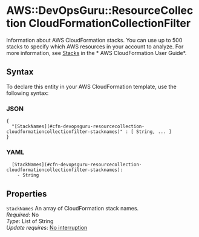 # AWS::DevOpsGuru::ResourceCollection CloudFormationCollectionFilter<a name="aws-properties-devopsguru-resourcecollection-cloudformationcollectionfilter"></a>

 Information about AWS CloudFormation stacks\. You can use up to 500 stacks to specify which AWS resources in your account to analyze\. For more information, see [Stacks](https://docs.aws.amazon.com/AWSCloudFormation/latest/UserGuide/stacks.html) in the * AWS CloudFormation User Guide*\. 

## Syntax<a name="aws-properties-devopsguru-resourcecollection-cloudformationcollectionfilter-syntax"></a>

To declare this entity in your AWS CloudFormation template, use the following syntax:

### JSON<a name="aws-properties-devopsguru-resourcecollection-cloudformationcollectionfilter-syntax.json"></a>

```
{
  "[StackNames](#cfn-devopsguru-resourcecollection-cloudformationcollectionfilter-stacknames)" : [ String, ... ]
}
```

### YAML<a name="aws-properties-devopsguru-resourcecollection-cloudformationcollectionfilter-syntax.yaml"></a>

```
  [StackNames](#cfn-devopsguru-resourcecollection-cloudformationcollectionfilter-stacknames): 
    - String
```

## Properties<a name="aws-properties-devopsguru-resourcecollection-cloudformationcollectionfilter-properties"></a>

`StackNames`  <a name="cfn-devopsguru-resourcecollection-cloudformationcollectionfilter-stacknames"></a>
 An array of CloudFormation stack names\.   
*Required*: No  
*Type*: List of String  
*Update requires*: [No interruption](https://docs.aws.amazon.com/AWSCloudFormation/latest/UserGuide/using-cfn-updating-stacks-update-behaviors.html#update-no-interrupt)